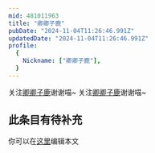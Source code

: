 ```yaml
---
mid: 481011963
title: "卿卿子鹿"
pubDate: "2024-11-04T11:26:46.991Z"
updatedDate: "2024-11-04T11:26:46.991Z"
profile:
  {
    Nickname: ["卿卿子鹿"],
  }
---
```


关注[卿卿子鹿](https://space.bilibili.com/481011963)谢谢喵~ 关注[卿卿子鹿](https://space.bilibili.com/481011963)谢谢喵~

## 此条目有待补充
你可以在[这里](https://github.com/Yuhanawa/VTuber.ICU-Content/edit/master/v/卿卿子鹿/index.md)编辑本文
